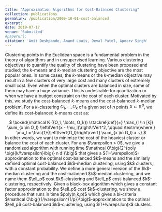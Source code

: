 ```yaml
---
title: "Approximation Algorithms for Cost-Balanced Clustering"
collection: publications
permalink: /publication/2009-10-01-cost-balanced
excerpt:
date: 2019-07-17
venue: 'Submitted'
#paperurl:
citation: 'Amit Deshpande, Anand Louis, Deval Patel, Apoorv Singh'
---
```

Clustering points in the Euclidean space is a fundamental problem in the theory of algorithms
and in unsupervised learning.
Various clustering objectives to quantify the quality of clustering have been proposed and studied;
the $k$-means and $k$-median clustering objective are the most popular ones.
In some cases, the $k$-means or the $k$-median objective may result in a few clusters of very large cost and many clusters of extremely small cost. Even when the optimal clusters are balanced in size, some of them may have a huge variance. This is undesirable for quantization or when we have a budget constraint on the cost of each cluster.
Motivated by this, we study the cost-balanced $k$-means and the cost-balanced $k$-median problem.
For a $k$-clustering $O_1, \ldots, O_k$ of a given set of $n$ points $X \subset \mathbb R^d$,
we define its cost-balanced $k$-means cost as:    
<center> $ \boxed{\mathcal K ({O_1, \ldots, O_k}) \stackrel{def}{=} \max_{l \in [k]} \sum_{x \in O_l} \left\lVert{x - \mu_l}\right\rVert^2,
\qquad \textrm{where } \mu_l = \frac{1}{\left\lvert{O_l}\right\rvert} \sum_{x \in O_l} x ~} $ </center>
In other words, we want to minimize the cost of the heaviest cluster or balance the cost of each cluster.
For any $\varepsilon > 0$, we give a randomized algorithm with running time $\mathcal O\big({2^{poly \big({k/\varepsilon}\big)} n d }\big)$ that gives a $(1+\varepsilon)$-approximation to the optimal cost-balanced $k$-means and the similarly defined optimal cost-balanced $k$-median clustering, using $k$ clusters, with a constant probability. We define a more general version of the $k$-median clustering and the cost-balanced $k$-median clustering, and we name them $\ell_p$ cost $k$-clustering and $\ell_p$ cost-balanced $k$-clustering, respectively.
Given a black-box algorithm which gives a constant factor approximation to the $\ell_p$ cost $k$-clustering, we show a procedure that runs in time $poly(n,k,p)$ which gives a bi-criteria $\mathcal O\big({1/\varepsilon^{1/p}}\big)$-approximation to the optimal $\ell_p$ cost-balanced $k$-clustering, using $(1+\varepsilon)k$ clusters.
